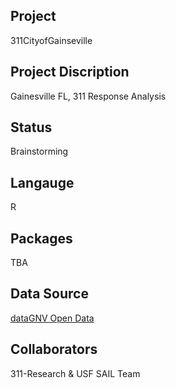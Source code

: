 Project
--------
311CityofGainseville

Project Discription
--------------------
Gainesville FL, 311 Response Analysis

Status
---------
Brainstorming

Langauge
---------
R

Packages
--------
TBA

Data Source
------------
[dataGNV Open Data](https://data.cityofgainesville.org/Community-Model/311-Service-Requests-myGNV-/78uv-94ar)

Collaborators
----------
311-Research & USF SAIL Team
